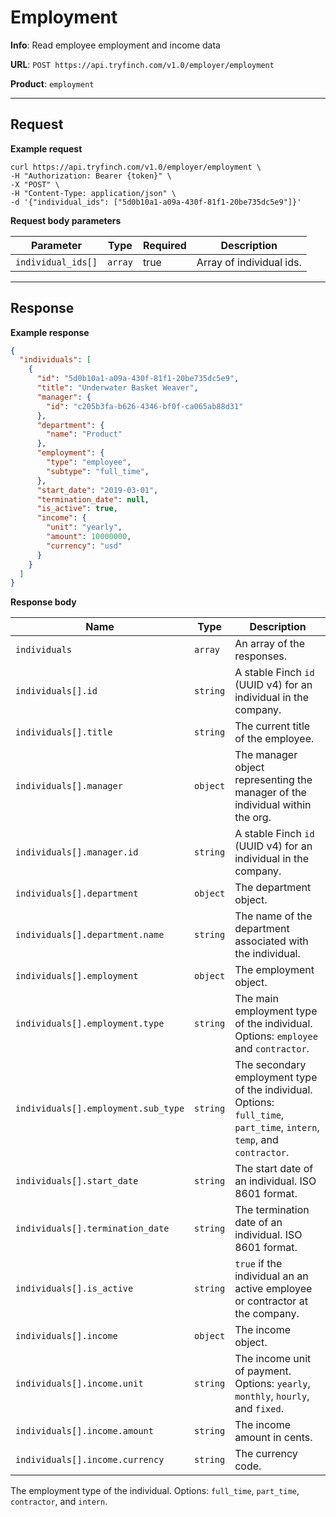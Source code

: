 # Employment

**Info**: Read employee employment and income data

**URL**: `POST https://api.tryfinch.com/v1.0/employer/employment`

**Product**: `employment`

***

## Request

**Example request**

```shell
curl https://api.tryfinch.com/v1.0/employer/employment \
-H "Authorization: Bearer {token}" \
-X "POST" \
-H "Content-Type: application/json" \
-d '{"individual_ids": ["5d0b10a1-a09a-430f-81f1-20be735dc5e9"]}'
```

**Request body parameters**

Parameter | Type | Required | Description
----------|------|----------|-------------
`individual_ids[]` | `array` | true | Array of individual ids.

***

## Response

**Example response**

```json
{
  "individuals": [
    {
      "id": "5d0b10a1-a09a-430f-81f1-20be735dc5e9",
      "title": "Underwater Basket Weaver",
      "manager": {
        "id": "c205b3fa-b626-4346-bf0f-ca065ab88d31"
      },
      "department": {
        "name": "Product"
      },
      "employment": {
        "type": "employee",
        "subtype": "full_time",
      },
      "start_date": "2019-03-01",
      "termination_date": null,
      "is_active": true,
      "income": {
        "unit": "yearly",
        "amount": 10000000,
        "currency": "usd"
      }
    }
  ]
}
```

**Response body**

Name | Type | Description
-----|------|--------------
`individuals` | `array` | An array of the responses.
`individuals[].id` | `string` | A stable Finch `id` (UUID v4) for an individual in the company.
`individuals[].title` | `string` | The current title of the employee.
`individuals[].manager` | `object` | The manager object representing the manager of the individual within the org.
`individuals[].manager.id` | `string` |  A stable Finch `id` (UUID v4) for an individual in the company.
`individuals[].department` | `object` | The department object.
`individuals[].department.name` | `string` | The name of the department associated with the individual.
`individuals[].employment` | `object` | The employment object.
`individuals[].employment.type` | `string` | The main employment type of the individual. Options: `employee` and `contractor`.
`individuals[].employment.sub_type` | `string` | The secondary employment type of the individual. Options: `full_time`, `part_time`, `intern`, `temp`, and `contractor`.
`individuals[].start_date` | `string` | The start date of an individual. ISO 8601 format.
`individuals[].termination_date` | `string` | The termination date of an individual. ISO 8601 format.
`individuals[].is_active` | `string` | `true` if the individual an an active employee or contractor at the company.
`individuals[].income` | `object` | The income object.
`individuals[].income.unit` | `string` | The income unit of payment. Options: `yearly`, `monthly`, `hourly`, and `fixed`.
`individuals[].income.amount` | `string` | The income amount in cents.
`individuals[].income.currency` | `string` | The currency code.




The employment type of the individual. Options: `full_time`, `part_time`, `contractor`, and `intern`.
